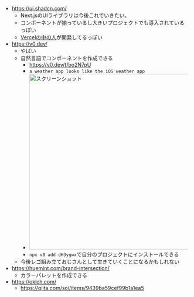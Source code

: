 - https://ui.shadcn.com/
    - Next.jsのUIライブラリは今後これでいきたい。
    - コンポーネントが揃っているし大きいプロジェクトでも導入されているっぽい
    - [Vercelの中の人](https://twitter.com/shadcn)が開発してるっぽい
- https://v0.dev/
    - やばい
    - 自然言語でコンポーネントを作成できる
        - https://v0.dev/t/bo2N7pU
        - `a weather app looks like the iOS weather app`
        - <img width="480" alt="スクリーンショット" src="https://github.com/a10adotapp/blog.a10a.app/assets/131515321/8cf3b9e1-3213-4676-a38b-45cd0a6185de">
        - `npx v0 add dH3ygwx`で自分のプロジェクトにインストールできる
    - 今後レゴ組み立ておじさんとして生きていくことになるかもしれない
- https://huemint.com/brand-intersection/
    - カラーパレットを作成できる
- https://oklch.com/
    - https://qiita.com/soi/items/9439ba59cef99b1a1ea5
